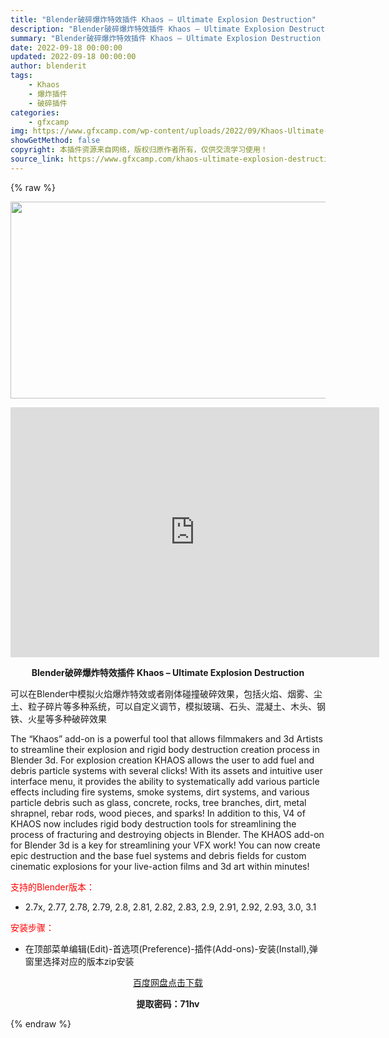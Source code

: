 ```yaml
---
title: "Blender破碎爆炸特效插件 Khaos – Ultimate Explosion Destruction"
description: "Blender破碎爆炸特效插件 Khaos – Ultimate Explosion Destruction 可以在Blender中模拟火焰爆炸特效或者刚体碰撞破碎效果，包括火焰、烟雾、尘..."
summary: "Blender破碎爆炸特效插件 Khaos – Ultimate Explosion Destruction 可以在Blender中模拟火焰爆炸特效或者刚体碰撞破碎效果，包括火焰、烟雾、尘..."
date: 2022-09-18 00:00:00
updated: 2022-09-18 00:00:00
author: blenderit
tags: 
    - Khaos
    - 爆炸插件
    - 破碎插件
categories:
    - gfxcamp
img: https://www.gfxcamp.com/wp-content/uploads/2022/09/Khaos-Ultimate-Explosion-Destruction.jpg
showGetMethod: false
copyright: 本插件资源来自网络，版权归原作者所有，仅供交流学习使用！
source_link: https://www.gfxcamp.com/khaos-ultimate-explosion-destruction/
---
```


{% raw %}
<div><p><img decoding="async" class="aligncenter size-full wp-image-106995" src="https://www.gfxcamp.com/wp-content/uploads/2022/09/Khaos-Ultimate-Explosion-Destruction.jpg" data-src="https://www.gfxcamp.com/wp-content/uploads/2022/09/Khaos-Ultimate-Explosion-Destruction.jpg" alt="" width="590" height="315" data-srcset="https://www.gfxcamp.com/wp-content/uploads/2022/09/Khaos-Ultimate-Explosion-Destruction.jpg 590w, https://www.gfxcamp.com/wp-content/uploads/2022/09/Khaos-Ultimate-Explosion-Destruction-150x80.jpg 150w" data-sizes="(max-width: 590px) 100vw, 590px"></p><p style="text-align: center;"><iframe loading="lazy" src="https://player.youku.com/embed/XNTkwMjg3MDg0MA==" width="590" height="400" frameborder="0" allowfullscreen="allowfullscreen" data-mce-fragment="1"></iframe></p><p style="text-align: center;"><strong>Blender破碎爆炸特效插件 Khaos – Ultimate Explosion Destruction</strong></p><p>可以在Blender中模拟火焰爆炸特效或者刚体碰撞破碎效果，包括火焰、烟雾、尘土、粒子碎片等多种系统，可以自定义调节，模拟玻璃、石头、混凝土、木头、钢铁、火星等多种破碎效果</p><p>The “Khaos” add-on is a powerful tool that allows filmmakers and 3d Artists to streamline their explosion and rigid body destruction creation process in Blender 3d. For explosion creation KHAOS allows the user to add fuel and debris particle systems with several clicks! With its assets and intuitive user interface menu, it provides the ability to systematically add various particle effects including fire systems, smoke systems, dirt systems, and various particle debris such as glass, concrete, rocks, tree branches, dirt, metal shrapnel, rebar rods, wood pieces, and sparks! In addition to this, V4 of KHAOS now includes rigid body destruction tools for streamlining the process of fracturing and destroying objects in Blender. The KHAOS add-on for Blender 3d is a key for streamlining your VFX work! You can now create epic destruction and the base fuel systems and debris fields for custom cinematic explosions for your live-action films and 3d art within minutes!</p><p style="text-align: left;"><span style="color: #ff0000;">支持的Blender版本：</span></p><ul>
<li style="text-align: left;">2.7x, 2.77, 2.78, 2.79, 2.8, 2.81, 2.82, 2.83, 2.9, 2.91, 2.92, 2.93, 3.0, 3.1</li>
</ul><p><span style="color: #ff0000;">安装步骤：</span></p><ul>
<li>在顶部菜单编辑(Edit)-首选项(Preference)-插件(Add-ons)-安装(Install),弹窗里选择对应的版本zip安装</li>
</ul><p style="text-align: center;"><a class="maxbutton-3 maxbutton maxbutton-baidu" target="_blank" rel="noopener" href="https://pan.baidu.com/s/1c8ale6YDXmOMpSws4rkELA?pwd=71hv"><span class="mb-text">百度网盘点击下载</span></a></p><p style="text-align: center;"><strong>提取密码：71hv</strong></p></div>
<div style="display: none">gfxcamp</div>
{% endraw %}